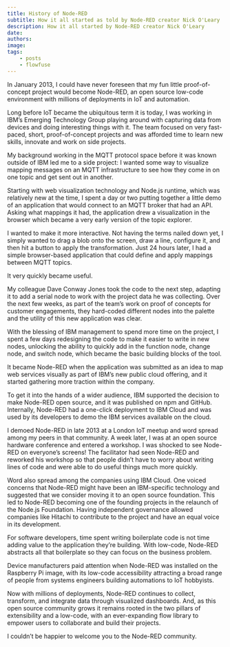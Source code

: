 ```yaml
---
title: History of Node-RED
subtitle: How it all started as told by Node-RED creator Nick O'Leary
description: How it all started by Node-RED creator Nick O'Leary
date: 
authors: 
image: 
tags:
    - posts
    - flowfuse
---
```



<!--more-->

In January 2013, I could have never foreseen that my fun little proof-of-concept project would become Node-RED, an open source low-code environment with millions of deployments in IoT and automation.

Long before IoT became the ubiquitous term it is today, I was working in IBM’s Emerging Technology Group playing around with capturing data from devices and doing interesting things with it. The team focused on very fast-paced, short, proof-of-concept projects and was afforded time to learn new skills, innovate and work on side projects.

My background working in the MQTT protocol space before it was known outside of IBM led me to a side project: I wanted some way to visualize mapping messages on an MQTT infrastructure to see how they come in on one topic and get sent out in another.

Starting with web visualization technology and Node.js runtime, which was relatively new at the time, I spent a day or two putting together a little demo of an application that would connect to an MQTT broker that had an API. Asking what mappings it had, the application drew a visualization in the browser which became a very early version of the topic explorer.

I wanted to make it more interactive. Not having the terms nailed down yet, I simply wanted to drag a blob onto the screen, draw a line, configure it, and then hit a button to apply the transformation. Just 24 hours later, I had a simple browser-based application that could define and apply mappings between MQTT topics. 

It very quickly became useful. 

My colleague Dave Conway Jones took the code to the next step, adapting it to add a serial node to work with the project data he was collecting. Over the next few weeks, as part of the team’s work on proof of concepts for customer engagements, they hard-coded different nodes into the palette and the utility of this new application was clear. 

With the blessing of IBM management to spend more time on the project, I spent a few days redesigning the code to make it easier to write in new nodes, unlocking the ability to quickly add in the function node, change node, and switch node, which became the basic building blocks of the tool.

It became Node-RED when the application was submitted as an idea to map web services visually as part of IBM’s new public cloud offering, and it started gathering more traction within the company. 

To get it into the hands of a wider audience, IBM supported the decision to make Node-RED open source, and it was published on npm and GitHub. Internally, Node-RED had a one-click deployment to IBM Cloud and was used by its developers to demo the IBM services available on the cloud.

I demoed Node-RED in late 2013 at a London IoT meetup and word spread among my peers in that community. A week later, I was at an open source hardware conference and entered a workshop. I was shocked to see Node-RED on everyone’s screens! The facilitator had seen Node-RED and reworked his workshop so that people didn’t have to worry about writing lines of code and were able to do useful things much more quickly.

Word also spread among the companies using IBM Cloud. One voiced concerns that Node-RED might have been an IBM-specific technology and suggested that we consider moving it to an open source foundation. This led to Node-RED becoming one of the founding projects in the relaunch of the Node.js Foundation. Having independent governance allowed companies like Hitachi to contribute to the project and have an equal voice in its development.

For software developers, time spent writing boilerplate code is not time adding value to the application they’re building. With low-code, Node-RED abstracts all that boilerplate so they can focus on the business problem. 

Device manufacturers paid attention when Node-RED was installed on the Raspberry Pi image, with its low-code accessibility attracting a broad range of people from systems engineers building automations to IoT hobbyists.

Now with millions of deployments, Node-RED continues to collect, transform, and integrate data through visualized dashboards. And, as this open source community grows it remains rooted in the two pillars of extensibility and a low-code, with an ever-expanding flow library to empower users to collaborate and build their projects. 

I couldn’t be happier to welcome you to the Node-RED community.
